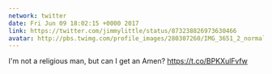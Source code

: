 ```yaml
---
network: twitter
date: Fri Jun 09 18:02:15 +0000 2017
link: https://twitter.com/jimmylittle/status/873238826973630466
avatar: http://pbs.twimg.com/profile_images/280307260/IMG_3651_2_normal.jpg
---
```


I'm not a religious man, but can I get an Amen? https://t.co/BPKXulFvfw
